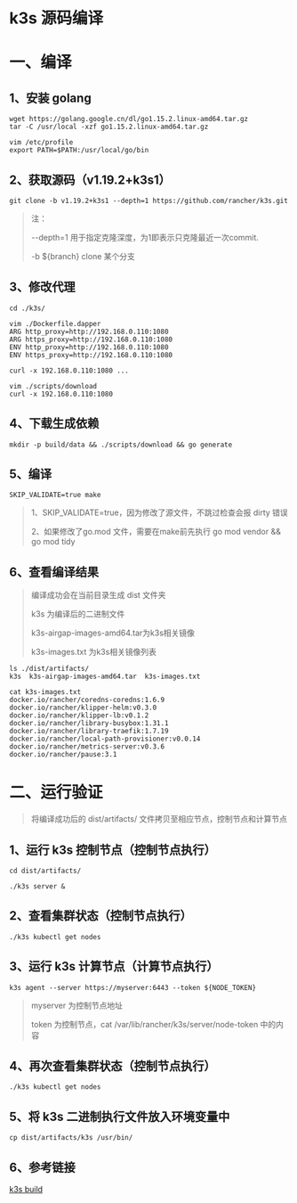 # k3s 源码编译

# 一、编译

## 1、安装  golang

```
wget https://golang.google.cn/dl/go1.15.2.linux-amd64.tar.gz
tar -C /usr/local -xzf go1.15.2.linux-amd64.tar.gz
```

```
vim /etc/profile
export PATH=$PATH:/usr/local/go/bin
```

## 2、获取源码（v1.19.2+k3s1）

```
git clone -b v1.19.2+k3s1 --depth=1 https://github.com/rancher/k3s.git
```

> 注：
>
> --depth=1 用于指定克隆深度，为1即表示只克隆最近一次commit.
>
> -b ${branch} clone 某个分支

## 3、修改代理

```
cd ./k3s/
```

```
vim ./Dockerfile.dapper
ARG http_proxy=http://192.168.0.110:1080
ARG https_proxy=http://192.168.0.110:1080
ENV http_proxy=http://192.168.0.110:1080
ENV https_proxy=http://192.168.0.110:1080

curl -x 192.168.0.110:1080 ...
```

```
vim ./scripts/download
curl -x 192.168.0.110:1080
```

## 4、下载生成依赖

```
mkdir -p build/data && ./scripts/download && go generate
```

## 5、编译

```
SKIP_VALIDATE=true make
```

> 1、SKIP_VALIDATE=true，因为修改了源文件，不跳过检查会报 dirty 错误
>
> 2、如果修改了go.mod 文件，需要在make前先执行 go mod vendor && go mod tidy 

## 6、查看编译结果

> 编译成功会在当前目录生成 dist 文件夹
>
> k3s 为编译后的二进制文件
>
> k3s-airgap-images-amd64.tar为k3s相关镜像
>
> k3s-images.txt 为k3s相关镜像列表

```
ls ./dist/artifacts/
k3s  k3s-airgap-images-amd64.tar  k3s-images.txt
```

```
cat k3s-images.txt
docker.io/rancher/coredns-coredns:1.6.9
docker.io/rancher/klipper-helm:v0.3.0
docker.io/rancher/klipper-lb:v0.1.2
docker.io/rancher/library-busybox:1.31.1
docker.io/rancher/library-traefik:1.7.19
docker.io/rancher/local-path-provisioner:v0.0.14
docker.io/rancher/metrics-server:v0.3.6
docker.io/rancher/pause:3.1
```

# 二、运行验证

> 将编译成功后的 dist/artifacts/ 文件拷贝至相应节点，控制节点和计算节点

## 1、运行 k3s 控制节点（控制节点执行）

```
cd dist/artifacts/
```

```
./k3s server &
```

## 2、查看集群状态（控制节点执行）

```
./k3s kubectl get nodes
```

## 3、运行 k3s 计算节点（计算节点执行）

```
k3s agent --server https://myserver:6443 --token ${NODE_TOKEN}
```

> myserver 为控制节点地址
>
> token 为控制节点，cat /var/lib/rancher/k3s/server/node-token 中的内容

## 4、再次查看集群状态（控制节点执行）

```
./k3s kubectl get nodes
```

## 5、将 k3s 二进制执行文件放入环境变量中

```
cp dist/artifacts/k3s /usr/bin/
```

## 6、参考链接

[k3s build](https://github.com/rancher/k3s/blob/master/BUILDING.md)